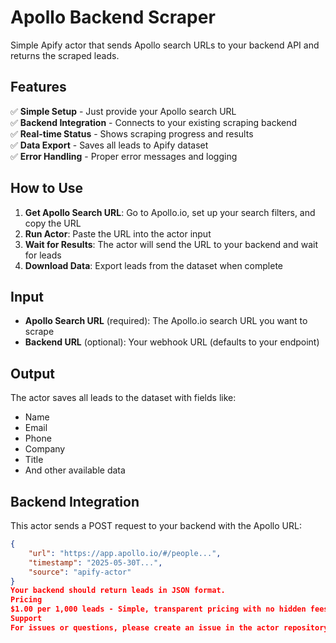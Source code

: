 # Apollo Backend Scraper

Simple Apify actor that sends Apollo search URLs to your backend API and returns the scraped leads.

## Features

✅ **Simple Setup** - Just provide your Apollo search URL  
✅ **Backend Integration** - Connects to your existing scraping backend  
✅ **Real-time Status** - Shows scraping progress and results  
✅ **Data Export** - Saves all leads to Apify dataset  
✅ **Error Handling** - Proper error messages and logging  

## How to Use

1. **Get Apollo Search URL**: Go to Apollo.io, set up your search filters, and copy the URL
2. **Run Actor**: Paste the URL into the actor input
3. **Wait for Results**: The actor will send the URL to your backend and wait for leads
4. **Download Data**: Export leads from the dataset when complete

## Input

- **Apollo Search URL** (required): The Apollo.io search URL you want to scrape
- **Backend URL** (optional): Your webhook URL (defaults to your endpoint)

## Output

The actor saves all leads to the dataset with fields like:
- Name
- Email  
- Phone
- Company
- Title
- And other available data

## Backend Integration

This actor sends a POST request to your backend with the Apollo URL:

```json
{
    "url": "https://app.apollo.io/#/people...",
    "timestamp": "2025-05-30T...",
    "source": "apify-actor"
}
Your backend should return leads in JSON format.
Pricing
$1.00 per 1,000 leads - Simple, transparent pricing with no hidden fees.
Support
For issues or questions, please create an issue in the actor repository.
